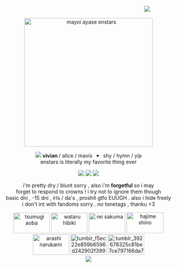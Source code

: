 <img src="https://file.garden/aD-uXN3dUA2X1CGJ/IMG_5336.png" width="400" height="1" /> ![](https://komarev.com/ghpvc/?username=burgerwolf7&color=351a43&style=plastic&label=☆&abbreviated=true)

<p align="center"> <img src="https://64.media.tumblr.com/57ffc7c0f13cfdf0455084e6db6f3119/b18bc966dd93b765-3a/s500x750/dce495acaa8583a312f75b755ec139f7271c2c44.gifv" width="350" height="350" alt="mayoi ayase enstars" /> </p>
<p align="center">
<img src="https://64.media.tumblr.com/da458381ac93e135fedf604500cf9ba9/c80e85c672fd2385-bf/s75x75_c1/35dd9fdd6f5a664437392c95f8dc4c110af76461.gifv" />
<b> vivian </b> / alice / mavis <img src="https://file.garden/aD-uXN3dUA2X1CGJ/IMG_5336.png" width="1" height="1" /> ✦ <img src="https://file.garden/aD-uXN3dUA2X1CGJ/IMG_5336.png" width="1" height="1" /> shy / hymn / yip <br>
enstars is literally my favorite thing ever <br>
</p>
</div>

<p align="center">
<img src="https://64.media.tumblr.com/991046790572664100aec982ed29a930/b1701af0a1435f1a-1b/s250x400/4238955480e876ca5e3f37c43493e3e4e339bae9.gifv" /> <img src="https://64.media.tumblr.com/991046790572664100aec982ed29a930/b1701af0a1435f1a-1b/s250x400/4238955480e876ca5e3f37c43493e3e4e339bae9.gifv" /> <img src="https://64.media.tumblr.com/991046790572664100aec982ed29a930/b1701af0a1435f1a-1b/s250x400/4238955480e876ca5e3f37c43493e3e4e339bae9.gifv" />
</p>

<p align="center">
i'm pretty dry / blunt sorry , also i'm <b> forgetful </b> so i may <br>
forget to respond to crowns ! i try not to ignore them though <br>
basic dni , -15 dni , irls / da's , proshit gtfo EUUGH . also i hide freely <br>
i don't int with fandoms sorry . <i> no </i> tonetags , thanku <3
</p>

<p align="center">
<img width="99" height="56" alt="tsumugi aoba" src="https://github.com/user-attachments/assets/eefac692-61ca-4e13-8d55-4222155322e7" />  <img width="99" height="56" alt="wataru hibiki" src="https://github.com/user-attachments/assets/8f5d58ac-04fe-4b58-85c1-05c41a597423" /> <img width="99" height="56" alt="rei sakuma" src="https://github.com/user-attachments/assets/83d0168f-e6f5-410f-b1e9-f824d369f9cf" /> <img width="101" height="57" alt="hajime shino" src="https://github.com/user-attachments/assets/2a916950-6038-4d58-861c-4ecf1c315dcb" /> <br>
<img width="99" height="56" alt="arashi narukami" src="https://github.com/user-attachments/assets/e4bd7585-c4f6-4daf-b3d3-932a2a3c397e" /> <img width="99" height="56" alt="tumblr_f5ec22e859b6596d242902f399a350eb_d00f2e52_100" src="https://github.com/user-attachments/assets/969aee6a-83b8-4c1c-b2af-f6076282e352" /> <img width="99" height="56" alt="tumblr_392678325c81be7ce797166da7e0ce8c_77c60278_100" src="https://github.com/user-attachments/assets/2390ebc0-ac35-424b-b723-5c0079ad3718" /> <br>
<img src="https://64.media.tumblr.com/166bdc2ef1b5f6ac5a8211331a31e83f/41415c81b3385e35-64/s75x75_c1/e9b1387029dd3f7fa4d135d4d197f20b207716de.gifv" /> <br>
</p>
</div>
